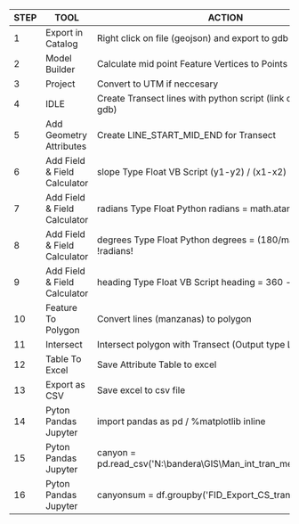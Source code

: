 | STEP| TOOL          | ACTION  |
| ----|---------------|---------|
| 1   | Export in Catalog | Right click on file (geojson) and export to gdb|
| 2   | Model Builder | Calculate mid point Feature Vertices to Points|
| 3   | Project | Convert to UTM if neccesary
| 4   | IDLE |Create Transect lines with python script (link data features to gdb)|
| 5   | Add Geometry Attributes| Create LINE_START_MID_END for Transect|
| 6   | Add Field & Field Calculator| slope Type Float VB Script (y1-y2) / (x1-x2)|
| 7   | Add Field & Field Calculator| radians Type Float Python radians = math.atan(!slope!)|
| 8   | Add Field & Field Calculator| degrees Type Float Python degrees = (180/math.pi)* !radians!|
| 9   | Add Field & Field Calculator| heading Type Float VB Script heading = 360 - [degrees]|
|10   | Feature To Polygon| Convert lines (manzanas) to polygon|
|11   | Intersect |Intersect polygon with Transect (Output type LINE)|
|12   | Table To Excel |Save Attribute Table to excel|
|13   | Export as CSV |Save excel to csv file|
|14   | Pyton Pandas Jupyter |import pandas as pd / %matplotlib inline|
|15   | Pyton Pandas Jupyter |canyon = pd.read_csv('N:\\bandera\GIS\Man_int_tran_merge_UTM.csv')|
|16   | Pyton Pandas Jupyter |canyonsum = df.groupby('FID_Export_CS_transects').sum()|
